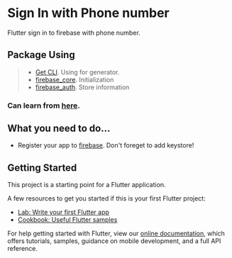 # Sign In with Phone number

Flutter sign in to firebase with phone number.

## Package Using
> - [Get CLI](https://pub.dev/packages/get_cli/install). Using for generator.
> - [firebase_core](https://pub.dev/packages/firebase_core). Initialization
> - [firebase_auth](https://pub.dev/packages/firebase_auth). Store information

### Can learn from [here](https://firebase.flutter.dev/docs/auth/phone/).

## What you need to do...
  - Register your app to [firebase](https://console.firebase.google.com/). Don't foreget to add keystore!


## Getting Started

This project is a starting point for a Flutter application.

A few resources to get you started if this is your first Flutter project:

- [Lab: Write your first Flutter app](https://flutter.dev/docs/get-started/codelab)
- [Cookbook: Useful Flutter samples](https://flutter.dev/docs/cookbook)

For help getting started with Flutter, view our
[online documentation](https://flutter.dev/docs), which offers tutorials,
samples, guidance on mobile development, and a full API reference.

